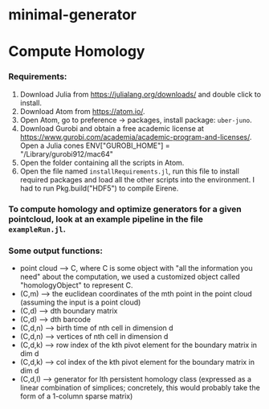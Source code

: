 # minimal-generator


# Compute Homology

### Requirements:
1. Download Julia from https://julialang.org/downloads/ and double click to install.
2. Download Atom from https://atom.io/.
3. Open Atom, go to preference -> packages, install package: `uber-juno`.
4. Download Gurobi and obtain a free academic license at https://www.gurobi.com/academia/academic-program-and-licenses/. Open a Julia cones ENV["GUROBI_HOME"] = "/Library/gurobi912/mac64"
5. Open the folder containing all the scripts in Atom.
6. Open the file named `installRequirements.jl`, run this file to install required packages and load all the other scripts into the environment. I had to run Pkg.build("HDF5") to compile Eirene.


### To compute homology and optimize generators for a given pointcloud, look at an example pipeline in the file `exampleRun.jl`.


### Some output functions:
* point cloud --> C, where C is some object with "all the information you need"
					about the computation, we used a customized object called "homologyObject" to represent C.
* (C,m) 	  --> the euclidean coordinates of the mth point in the point cloud
					(assuming the input is a point cloud)
* (C,d) 	  --> dth boundary matrix
* (C,d)	      --> dth barcode
* (C,d,n)	  --> birth time of nth cell in dimension d
* (C,d,n) 	  --> vertices of nth cell in dimension d
* (C,d,k) 	  --> row index of the kth pivot element for the boundary matrix in dim d
* (C,d,k) 	  --> col index of the kth pivot element for the boundary matrix in dim d
* (C,d,l) 	  --> generator for lth persistent homology class
					(expressed as a linear combination of simplices; concretely,
					this would probably take the form of a 1-column sparse matrix)
